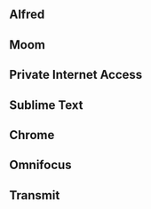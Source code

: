 
## Alfred

## Moom

## Private Internet Access

## Sublime Text

## Chrome

## Omnifocus

## Transmit


